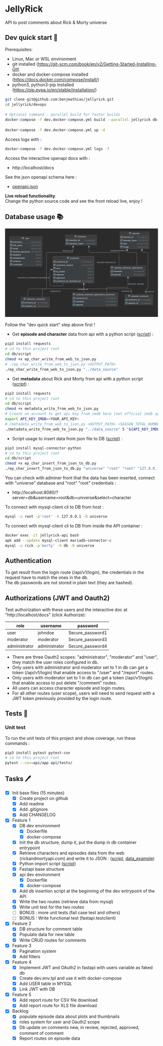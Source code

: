 # JellyRick

API to post comments about Rick & Morty universe

## Dev quick start 🚀

Prerequisites:

- Linux, Mac or WSL environment
- git installed (https://git-scm.com/book/en/v2/Getting-Started-Installing-Git)
- docker and docker-compose installed (https://docs.docker.com/compose/install/)
- python3, python3-pip installed (https://pip.pypa.io/en/stable/installation/)

```bash
git clone git@github.com:benjmathias/jellyrick.git
cd jellyrick/devops

# Optional command : parallel build for faster builds
docker-compose -f dev.docker-compose.yml build --parallel jellyrick db

docker-compose -f dev.docker-compose.yml up -d
```

Access logs with : 
```bash
docker-compose -f dev.docker-compose.yml logs -f
```

Access the interactive openapi docs with :

- http://localhost/docs

See the json openapi schema here :
- [openapi.json](./docs/openapi.json)

**Live reload functionality**.  
Change the python source code and see the front reload live, enjoy !

## Database usage 📚

![db_diagram](./docs/db_diagram.png)

Follow the "dev quick start" step above first !

- Get **episode and character** data from api with a python script ([script](db/script/ep_char_write_from_web_to_json.py)) :

```bash
pip3 install requests
# cd to this project root
cd db/script
chmod +x ep_char_write_from_web_to_json.py
# ./ep_char_write_from_web_to_json.py <OUTPUT_PATH>
./ep_char_write_from_web_to_json.py "../data_source"
```

- Get **metadata** about Rick and Morty from api with a python script ([script](db/script/metadata_write_from_web_to_json.py)) :

```bash
pip3 install requests
# cd to this project root
cd db/script
chmod +x metadata_write_from_web_to_json.py
# Create an account to get api key from imdb here (not official imdb api) : https://imdb-api.com/api
export API_KEY_IMDB=<YOUR_API_KEY>
# /metadata_write_from_web_to_json.py <OUTPUT_PATH> <SEASON_TOTAL_NUMBER> <API_KEY_IMDB>
./metadata_write_from_web_to_json.py "../data_source" 5 "${API_KEY_IMDB}"
```

- Script usage to insert data from json file to DB ([script](db/script/ep_char_insert_from_json_to_db.py)) :

```bash
pip3 install mysql-connector-python
# cd to this project root
cd db/script
chmod +x ep_char_insert_from_json_to_db.py
./ep_char_insert_from_json_to_db.py "universe" "root" "root" "127.0.0.1" "../data_source"
```

You can check with adminer front that the data has been inserted, connect with "universe" database and "root" "root"
credentials :

- http://localhost:8080/?server=db&username=root&db=universe&select=character

To connect with mysql-client cli to DB from host :

```bash
mysql -u root -p'root' -h 127.0.0.1 -D universe
```

To connect with mysql-client cli to DB from inside the API container :

```bash
docker exec -it jellyrick-api bash
apk add --update mysql-client mariadb-connector-c
mysql -u rick -p'morty' -h db -D universe
```

## Authentication

To get result from the login route (/api/v1/login), the credentials in the request have to match the ones in the db.  
The db passwords are not stored in plain text (they are hashed).  

## Authorizations (JWT and Oauth2)

Test authorization with these users and the interactive doc at "http://localhost/docs" (click Authorize):  

| role | username | password |
|---|---|---|
|  user | johndoe  |  Secure_password1 |   
| moderator | moderator | Secure_password3 |  
| administrator | administrator | Secure_password4 |  

- There are three Oauth2 scopes: "administrator", "moderator" and "user", they match the user roles configured in db.
- Only users with administrator and moderator set to 1 in db can get a token (/api/v1/login) that enable access to "/user" and "/report" routes.
- Only users with moderator set to 1 in db can get a token (/api/v1/login) that enable access to put delete "/comment" routes.
- All users can access character episode and login routes.
- For all other routes (user scope), users will need to send request with a JWT token previously provided by the login route.

## Tests 🔎

### Unit test

To run the unit tests of this project and show coverage, run these commands :

```bash
pip3 install pytest pytest-cov
# cd to this project root
pytest --cov=api/app api/tests/
```

## Tasks 🖊️

- [x]  Init base files (15 minutes)
    - [x]  Create project on github
    - [x]  Add readme
    - [x]  Add .gitignore
    - [x]  Add CHANGELOG
- [x]  Feature 1
    - [x]  DB dev environment
        - [x]  Dockerfile
        - [x]  docker-compose
    - [x]  Init the db structure, dump it, put the dump in db container entrypoint
    - [x]  Retrieve characters and episodes data from the web (rickandmortyapi.com) and write it to
      JSON : ([script](db/script/ep_char_write_from_web_to_json.py), [data_example](./db/data_source/rick_data_episode.json))
    - [x]  Python import script ([script](db/script/ep_char_insert_from_json_to_db.py))
    - [x]  Fastapi base structure
    - [x]  api dev environment
        - [x]  Dockerfile
        - [x]  docker-compose
    - [x]  Add db insertion script at the beginning of the dev entrypoint of the API
    - [x]  Write the two routes (retrieve data from mysql)
    - [x]  Write unit test for the two routes
    - [ ]  BONUS : more unit tests (fail case test and others)
    - [ ]  BONUS : Write functional test (fastapi.testclient)
- [x]  Feature 2
    - [x]  DB structure for comment table
    - [x]  Populate data for new table
    - [x]  Write CRUD routes for comments
- [x]  Feature 3
    - [x]  Pagination system
    - [x]  Add filters
- [x]  Feature 4
    - [x]  Implement JWT and OAuth2 in fastapi with users variable as faked db
    - [x]  Create dev.env.tpl and use it with docker-compose
    - [x]  Add USER table in MYSQL
    - [x]  Link JWT with DB
- [x]  Feature 5
    - [x]  Add report route for CSV file download
    - [x]  Add report route for XLS file download
- [x]  Backlog
    - [x]  populate episode data about plots and thumbnails
    - [x]  roles system for user and Oauth2 scope
    - [x]  Db update on comments new, in review, rejected, approved, comment of comment
    - [x]  Report routes on episode data

